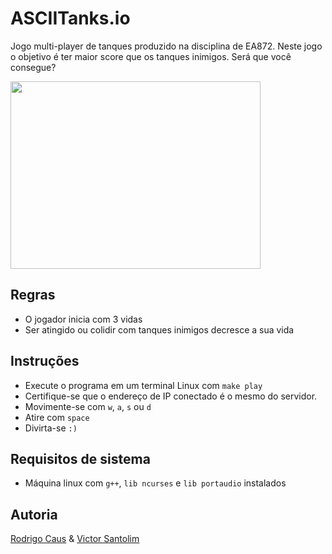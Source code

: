 # ASCIITanks.io
Jogo multi-player de tanques produzido na disciplina de EA872.
Neste jogo o objetivo é ter maior score que os tanques inimigos.
Será que você consegue?

<img src="doc/ASCIITanks.gif" width="400" height="300"/>



## Regras

- O jogador inicia com 3 vidas
- Ser atingido ou colidir com tanques inimigos decresce a sua vida

## Instruções

- Execute o programa em um terminal Linux com `make play`
- Certifique-se que o endereço de IP conectado é o mesmo do servidor.
- Movimente-se com `w`, `a`, `s` ou `d`
- Atire com `space`
- Divirta-se `:)`

## Requisitos de sistema

- Máquina linux com `g++`, `lib ncurses` e `lib portaudio` instalados

## Autoria

[Rodrigo Caus](http://github.com/rodrigocaus)
&
[Victor Santolim](https://github.com/VictorFSantolim)
